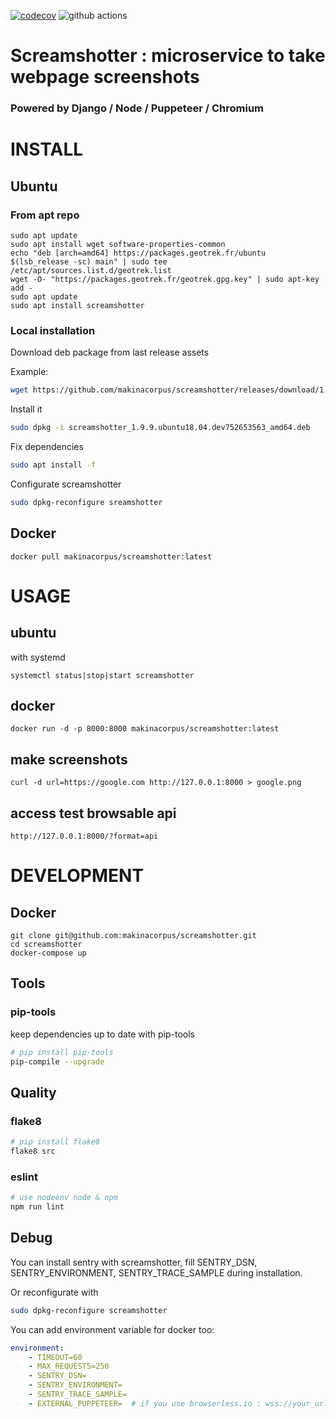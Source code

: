 [![codecov](https://codecov.io/gh/makinacorpus/screamshotter/branch/master/graph/badge.svg?token=Vk72Ni1u8F)](https://codecov.io/gh/makinacorpus/screamshotter)
![github actions](https://github.com/makinacorpus/screamshotter/actions/workflows/test.yml/badge.svg)

# Screamshotter : microservice to take webpage screenshots

### Powered by Django / Node / Puppeteer / Chromium

# INSTALL

## Ubuntu

### From apt repo

```
sudo apt update
sudo apt install wget software-properties-common
echo "deb [arch=amd64] https://packages.geotrek.fr/ubuntu $(lsb_release -sc) main" | sudo tee /etc/apt/sources.list.d/geotrek.list
wget -O- "https://packages.geotrek.fr/geotrek.gpg.key" | sudo apt-key add -
sudo apt update
sudo apt install screamshotter
```

### Local installation

Download deb package  from last release assets

Example:

```bash
wget https://github.com/makinacorpus/screamshotter/releases/download/1.9.9-beta0/screamshotter_1.9.9.ubuntu18.04.dev752653563_amd64.deb
```

Install it

```bash
sudo dpkg -i screamshotter_1.9.9.ubuntu18.04.dev752653563_amd64.deb
```

Fix dependencies

```bash
sudo apt install -f
```

Configurate screamshotter
```bash
sudo dpkg-reconfigure sreamshotter
```

## Docker

```
docker pull makinacorpus/screamshotter:latest
```

# USAGE

## ubuntu

with systemd

```
systemctl status|stop|start screamshotter
```

## docker

```
docker run -d -p 8000:8000 makinacorpus/screamshotter:latest
```

## make screenshots

```
curl -d url=https://google.com http://127.0.0.1:8000 > google.png
```

## access test browsable api

```
http://127.0.0.1:8000/?format=api
```

# DEVELOPMENT

## Docker

```
git clone git@github.com:makinacorpus/screamshotter.git
cd screamshotter
docker-compose up
```

## Tools

### pip-tools

keep dependencies up to date with pip-tools

```bash
# pip install pip-tools
pip-compile --upgrade
```

## Quality

### flake8

```bash
# pip install flake8
flake8 src
```

### eslint

```bash
# use nodeenv node & npm
npm run lint
```

## Debug

You can install sentry with screamshotter, fill SENTRY_DSN, SENTRY_ENVIRONMENT, SENTRY_TRACE_SAMPLE during installation.

Or reconfigurate with
```bash
sudo dpkg-reconfigure screamshotter
```

You can add environment variable for docker too:

```yml
environment:
    - TIMEOUT=60
    - MAX_REQUESTS=250
    - SENTRY_DSN=
    - SENTRY_ENVIRONMENT=
    - SENTRY_TRACE_SAMPLE=
    - EXTERNAL_PUPPETEER=  # if you use browserless.io : wss://your_url:3000
```

